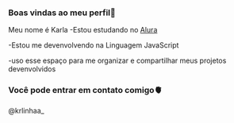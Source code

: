 ### Boas vindas ao meu perfil🖤

Meu nome é Karla
-Estou estudando no [Alura](https://www.alura.com.br)

-Estou me devenvolvendo na Linguagem JavaScript

-uso esse espaço para me organizar e compartilhar meus projetos devenvolvidos 





### Você pode entrar em contato comigo🫀

@krlinhaa_
